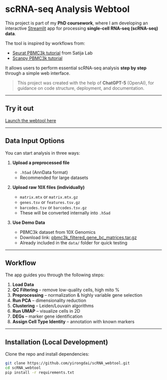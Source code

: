 # scRNA-seq Analysis Webtool

This project is part of my **PhD coursework**, where I am developing an interactive [Streamlit](https://streamlit.io/) app for processing **single-cell RNA-seq (scRNA-seq) data**.

The tool is inspired by workflows from:  
- [Seurat PBMC3k tutorial](https://satijalab.org/seurat/articles/pbmc3k_tutorial) from Satija Lab  
- [Scanpy PBMC3k tutorial](https://scanpy-tutorials.readthedocs.io/en/latest/pbmc3k.html#preprocessing)  

It allows users to perform essential scRNA-seq analysis **step by step** through a simple web interface.

> This project was created with the help of **ChatGPT-5** (OpenAI), for guidance on code structure, deployment, and documentation.

---

## Try it out
[Launch the webtool here](https://yirongdai-scrna-webtool-home-j2ukrh.streamlit.app/)  

---

## Data Input Options

You can start analysis in three ways:

1. **Upload a preprocessed file**  
   - `.h5ad` (AnnData format)  
   - Recommended for large datasets  

2. **Upload raw 10X files (individually)**  
   - `matrix.mtx` or `matrix.mtx.gz`  
   - `genes.tsv` or `features.tsv.gz`  
   - `barcodes.tsv` or `barcodes.tsv.gz`  
   - These will be converted internally into `.h5ad`  

3. **Use Demo Data**  
   - PBMC3k dataset from 10X Genomics  
   - Download link: [pbmc3k_filtered_gene_bc_matrices.tar.gz](https://cf.10xgenomics.com/samples/cell/pbmc3k/pbmc3k_filtered_gene_bc_matrices.tar.gz)  
   - Already included in the `data/` folder for quick testing

---

## Workflow

The app guides you through the following steps:

1. **Load Data**  
2. **QC Filtering** – remove low-quality cells, high mito %  
3. **Preprocessing** – normalization & highly variable gene selection  
4. **Run PCA** – dimensionality reduction  
5. **Clustering** – Leiden/Louvain algorithms  
6. **Run UMAP** – visualize cells in 2D  
7. **DEGs** – marker gene identification  
8. **Assign Cell Type Identity** – annotation with known markers  

---

## Installation (Local Development)

Clone the repo and install dependencies:

```bash
git clone https://github.com/yirongdai/scRNA_webtool.git
cd scRNA_webtool
pip install -r requirements.txt
